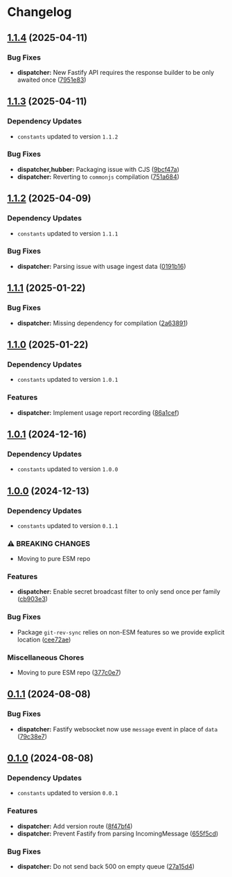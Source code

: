 # Changelog
## [1.1.4](https://github.com/klave-network/platform/compare/dispatcher@1.1.3...dispatcher@1.1.4) (2025-04-11)


### Bug Fixes

* **dispatcher:** New Fastify API requires the response builder to be only awaited once ([7951e83](https://github.com/klave-network/platform/commit/7951e83a5a9e417b3f1abbaaf6958d014375b7fd))

## [1.1.3](https://github.com/klave-network/platform/compare/dispatcher@1.1.2...dispatcher@1.1.3) (2025-04-11)

### Dependency Updates

* `constants` updated to version `1.1.2`

### Bug Fixes

* **dispatcher,hubber:** Packaging issue with CJS ([9bcf47a](https://github.com/klave-network/platform/commit/9bcf47a5c3e3124e32e3b3b6a79d8435a9aa1685))
* **dispatcher:** Reverting to `commonjs` compilation ([751a684](https://github.com/klave-network/platform/commit/751a6843732d5d0b43c12c8aec226076fc70feb9))

## [1.1.2](https://github.com/klave-network/platform/compare/dispatcher@1.1.1...dispatcher@1.1.2) (2025-04-09)

### Dependency Updates

* `constants` updated to version `1.1.1`

### Bug Fixes

* **dispatcher:** Parsing issue with usage ingest data ([0191b16](https://github.com/klave-network/platform/commit/0191b16f2654cd971bb57d5d087f915d1b6980f2))

## [1.1.1](https://github.com/klave-network/platform/compare/dispatcher@1.1.0...dispatcher@1.1.1) (2025-01-22)


### Bug Fixes

* **dispatcher:** Missing dependency for compilation ([2a63891](https://github.com/klave-network/platform/commit/2a638910bf7365c35a3e7dc0c83756c18b21ff98))

## [1.1.0](https://github.com/klave-network/platform/compare/dispatcher@1.0.1...dispatcher@1.1.0) (2025-01-22)

### Dependency Updates

* `constants` updated to version `1.0.1`

### Features

* **dispatcher:** Implement usage report recording ([86a1cef](https://github.com/klave-network/platform/commit/86a1cef1615497fa8474d80ee375ca9fa0db5a86))

## [1.0.1](https://github.com/klave-network/platform/compare/dispatcher@1.0.0...dispatcher@1.0.1) (2024-12-16)

### Dependency Updates

* `constants` updated to version `1.0.0`
## [1.0.0](https://github.com/klave-network/platform/compare/dispatcher@0.1.1...dispatcher@1.0.0) (2024-12-13)

### Dependency Updates

* `constants` updated to version `0.1.1`

### ⚠ BREAKING CHANGES

* Moving to pure ESM repo

### Features

* **dispatcher:** Enable secret broadcast filter to only send once per family ([cb903e3](https://github.com/klave-network/platform/commit/cb903e3bee96e4b729317cc420152505350deb2b))


### Bug Fixes

* Package `git-rev-sync` relies on non-ESM features so we provide explicit location ([cee72ae](https://github.com/klave-network/platform/commit/cee72ae5cd5a2fe998c987864b060f039ddb939b))


### Miscellaneous Chores

* Moving to pure ESM repo ([377c0e7](https://github.com/klave-network/platform/commit/377c0e7413441ad3fbca90ec5967d668d871a98b))

## [0.1.1](https://github.com/klave-network/platform/compare/dispatcher@0.1.0...dispatcher@0.1.1) (2024-08-08)


### Bug Fixes

* **dispatcher:** Fastify websocket now use `message` event in place of `data` ([79c38e7](https://github.com/klave-network/platform/commit/79c38e7dd33d7f70b7336645069c9f91739a3ad8))

## [0.1.0](https://github.com/klave-network/platform/compare/dispatcher@0.0.1...dispatcher@0.1.0) (2024-08-08)

### Dependency Updates

* `constants` updated to version `0.0.1`

### Features

* **dispatcher:** Add version route ([8f47bf4](https://github.com/klave-network/platform/commit/8f47bf4cd88d741e995fcb80fd603e7001c1559c))
* **dispatcher:** Prevent Fastify from parsing IncomingMessage ([655f5cd](https://github.com/klave-network/platform/commit/655f5cd8fca4178087974a1586a63c09ae3f2633))


### Bug Fixes

* **dispatcher:** Do not send back 500 on empty queue ([27a15d4](https://github.com/klave-network/platform/commit/27a15d43c25ea092546add4bce4414a969b73946))
